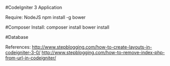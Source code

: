 #CodeIgniter 3 Application

Require:
NodeJS
npm install -g bower

#Composer
Install:
composer install
bower install

#Database


References:
http://www.stepblogging.com/how-to-create-layouts-in-codeigniter-3-0/
http://www.stepblogging.com/how-to-remove-index-php-from-url-in-codeigniter/
